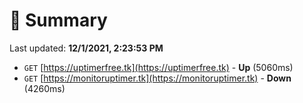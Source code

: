 # 📖 Summary
Last updated: **12/1/2021, 2:23:53 PM**

- `GET` [https://uptimerfree.tk](https://uptimerfree.tk) - **Up** (5060ms)
- `GET` [https://monitoruptimer.tk](https://monitoruptimer.tk) - **Down** (4260ms)

